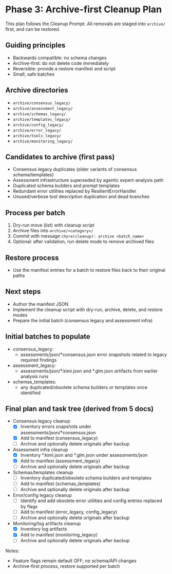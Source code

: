 # Phase 3: Archive-first Cleanup Plan

This plan follows the Cleanup Prompt. All removals are staged into `archive/` first, and can be restored.

## Guiding principles
- Backwards compatible: no schema changes
- Archive-first: do not delete code immediately
- Reversible: provide a restore manifest and script
- Small, safe batches

## Archive directories
- `archive/consensus_legacy/`
- `archive/assessment_legacy/`
- `archive/schemas_legacy/`
- `archive/templates_legacy/`
- `archive/config_legacy/`
- `archive/error_legacy/`
- `archive/tools_legacy/`
- `archive/monitoring_legacy/`

## Candidates to archive (first pass)
- Consensus legacy duplicates (older variants of consensus schema/templates)
- Assessment infrastructure superseded by agentic expert-analysis path
- Duplicated schema builders and prompt templates
- Redundant error utilities replaced by ResilientErrorHandler
- Unused/verbose tool description duplication and dead branches

## Process per batch
1) Dry-run move (list) with cleanup script
2) Archive files into `archive/<category>/`
3) Commit with message `chore(cleanup): archive <batch_name>`
4) Optional: after validation, run delete mode to remove archived files

## Restore process
- Use the manifest entries for a batch to restore files back to their original paths

## Next steps
- Author the manifest JSON
- Implement the cleanup script with dry-run, archive, delete, and restore modes
- Prepare the initial batch (consensus legacy and assessment infra)


## Initial batches to populate

- consensus_legacy:
  - assessments/json/*consensus.json error snapshots related to legacy required findings
- assessment_legacy:
  - assessments/json/*.kimi.json and *.glm.json artifacts from earlier analysis runs
- schemas_templates:
  - any duplicated/obsolete schema builders or templates once identified


## Final plan and task tree (derived from 5 docs)

- Consensus legacy cleanup
  - [x] Inventory errors snapshots under assessments/json/*consensus.json
  - [x] Add to manifest (consensus_legacy)
  - [ ] Archive and optionally delete originals after backup
- Assessment infra cleanup
  - [x] Inventory *.kimi.json and *.glm.json under assessments/json
  - [x] Add to manifest (assessment_legacy)
  - [ ] Archive and optionally delete originals after backup
- Schemas/templates cleanup
  - [ ] Inventory duplicated/obsolete schema builders and templates
  - [ ] Add to manifest (schemas_templates)
  - [ ] Archive and optionally delete originals after backup
- Error/config legacy cleanup
  - [ ] Identify and add obsolete error utilities and config entries replaced by flags
  - [ ] Add to manifest (error_legacy, config_legacy)
  - [ ] Archive and optionally delete originals after backup
- Monitoring/log artifacts cleanup
  - [x] Inventory log artifacts
  - [x] Add to manifest (monitoring_legacy)
  - [ ] Archive and optionally delete originals after backup

Notes:
- Feature flags remain default OFF; no schema/API changes
- Archive-first process, restore supported per batch
